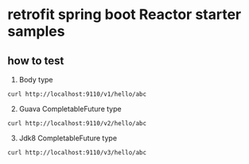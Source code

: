 # retrofit spring boot Reactor starter samples

## how to test

1. Body type
```shell
curl http://localhost:9110/v1/hello/abc
```

2. Guava CompletableFuture type
```shell
curl http://localhost:9110/v2/hello/abc
```

3. Jdk8 CompletableFuture type
```shell
curl http://localhost:9110/v3/hello/abc
```

